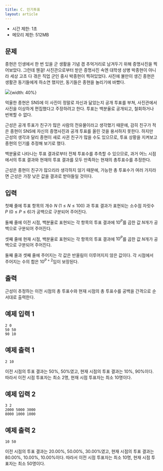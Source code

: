 ```yaml
---
title: C. 인기투표
layout: article
---
```


* 시간 제한: 1초
* 메모리 제한: 512MB

## 문제

종현은 인생에서 한 번 있을 군 생활을 기념 겸 추억거리로 남겨두기 위해 증명사진을 찍어보았다. 그런데 웬걸! 사진관으로부터 받은 증명사진 속엔 대학생 상병 박종현이 아니라 세상 고초 다 겪은 직업 군인 중사 박종현이 찍혀있었다. 사진에 불만이 생긴 종현은 생활관 동기들에게 하소연 했지만, 동기들은 종현을 놀리기에 바빴다.

![](./_static/unlucky-jonghyeon.jpeg){width: 40%}

억울한 종현은 SNS에 이 사진이 정말로 자신과 닮았는지 공개 투표를 부쳐, 사진관에서 사진을 이상하게 편집했다고 주장하려고 한다. 투표는 백분율로 공개되고, 철회하거나 번복할 수 없다.

근성은 공개 투표가 친구가 많은 사람의 전유물이라고 생각했기 때문에, 감히 친구가 적은 종현이 SNS에 자신의 증명사진과 공개 투표를 올린 것을 용서하지 못한다. 하지만 근성의 생각과 달리 종현이 새로 사귄 친구가 많을 수도 있으므로, 투표 상황을 지켜보고 종현의 인기를 추정해 보기로 했다.

백분율로 나타나는 투표 결과로부터 전체 투표수를 추측할 수 있으므로, 과거 어느 시점에서의 투표 결과와 현재의 투표 결과를 모두 만족하는 현재의 총투표수를 추정한다.

근성은 종현이 친구가 많으리라 생각하지 않기 때문에, 가능한 총 투표수가 여러 가지라면 근성은 가장 낮은 값을 결과로 받아들일 것이다.

## 입력

첫째 줄에 투표 항목의 개수 $N$ ($1\leq N\leq100$) 과 투표 결과가 표현되는 소수점 자릿수 $P$ ($0\leq P\leq6$)가 공백으로 구분되어 주어진다.

둘째 줄에 이전 시점, 백분율로 표현되는 각 항목의 투표 결과에 $10^P$를 곱한 값 $N$개가 공백으로 구분되어 주어진다.

셋째 줄에 현재 시점, 백분율로 표현되는 각 항목의 투표 결과에 $10^P$를 곱한 값 $N$개가 공백으로 구분되어 주어진다.

둘째 줄과 셋째 줄에 주어지는 각 값은 반올림이 이루어지지 않은 값이다. 각 시점에서 주어지는 수의 합은 $10^{P+2}$임이 보장된다.

## 출력

근성이 추정하는 이전 시점의 총 투표수와 현재 시점의 총 투표수를 공백을 간격으로 순서대로 출력한다.

## 예제 입력 1

```
2 0
50 50
90 10
```

## 예제 출력 1

```
2 10
```

이전 시점의 투표 결과는 50%, 50%였고, 현재 시점의 투표 결과는 10%, 90%이다. 따라서 이전 시점 투표자는 최소 2명, 현재 시점 투표자는 최소 10명이다.

## 예제 입력 2

```
3 2
2000 5000 3000
8000 1000 1000
```

## 예제 출력 2

```
10 50
```

이전 시점의 투표 결과는 20.00%, 50.00%, 30.00%였고, 현재 시점의 투표 결과는 80.00%, 10.00%, 10.00%이다. 따라서 이전 시점 투표자는 최소 10명, 현재 시점 투표자는 최소 50명이다.
